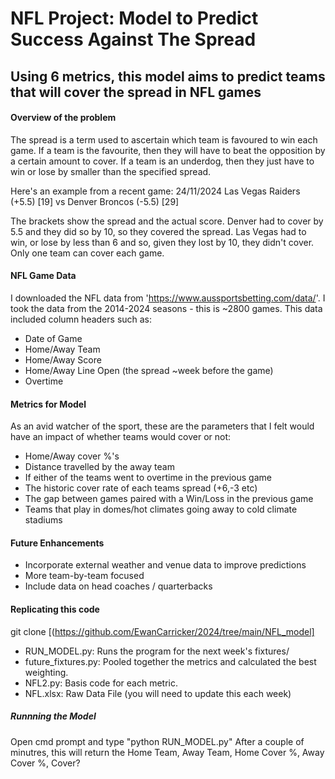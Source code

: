 # NFL Project: Model to Predict Success Against The Spread

## Using 6 metrics, this model aims to predict teams that will cover the spread in NFL games

#### Overview of the problem

The spread is a term used to ascertain which team is favoured to win each game. If a team is the favourite, then they will have to beat the opposition by a certain amount to cover. If a team is an underdog, then they just have to win or lose by smaller than the specified spread.

Here's an example from a recent game:
24/11/2024 Las Vegas Raiders (+5.5) [19]  vs Denver Broncos (-5.5) [29]

The brackets show the spread and the actual score. Denver had to cover by 5.5 and they did so by 10, so they covered the spread. Las Vegas had to win, or lose by less than 6 and so, given they lost by 10, they didn't cover. Only one team can cover each game.

#### NFL Game Data

I downloaded the NFL data from 'https://www.aussportsbetting.com/data/'. I took the data from the 2014-2024 seasons - this is ~2800 games. This data included column headers such as:
* Date of Game
* Home/Away Team
* Home/Away Score
* Home/Away Line Open (the spread ~week before the game)
* Overtime

#### Metrics for Model
As an avid watcher of the sport, these are the parameters that I felt would have an impact of whether teams would cover or not:
* Home/Away cover %'s
* Distance travelled by the away team
* If either of the teams went to overtime in the previous game
* The historic cover rate of each teams spread (+6,-3 etc)
* The gap between games paired with a Win/Loss in the previous game
* Teams that play in domes/hot climates going away to cold climate stadiums

#### Future Enhancements
* Incorporate external weather and venue data to improve predictions
* More team-by-team focused
* Include data on head coaches / quarterbacks

#### Replicating this code
git clone [(https://github.com/EwanCarricker/2024/tree/main/NFL_model]

* RUN_MODEL.py: Runs the program for the next week's fixtures/
* future_fixtures.py: Pooled together the metrics and calculated the best weighting.
* NFL2.py: Basis code for each metric.
* NFL.xlsx: Raw Data File (you will need to update this each week)

##### Runnning the Model
Open cmd prompt and type "python RUN_MODEL.py"
After a couple of minutres, this will return the Home Team, Away Team, Home Cover %, Away Cover %, Cover?
